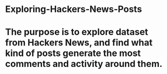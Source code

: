 # Exploring-Hackers-News-Posts

# The purpose is to explore dataset from Hackers News, and find what kind of posts generate the most comments and activity around them.
